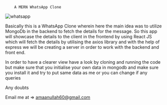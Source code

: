         A MERN WhatsApp Clone
  
  ![whatsapp](https://user-images.githubusercontent.com/72704839/208254106-c99e2ce2-e9bd-47e5-aedb-6ebc63654d28.PNG)

Basically this is a WhatsApp Clone wherein here the main idea was to utilize MongoDb in the backend to fetch the details for the message. So this app will showcase the details to the client in the frontend by using React JS which will fetch the details by utilising the axios library and with the help of express we will be creating a server in order to work with the backend and front end.


In order to have a clearer view have a look by cloning and running the code but make sure that you initialise your own data in mongodb and make sure you install it and try to put same data as me or you can change if any queries 

Any doubts

Email me at => amaanullah60@gmail.com
